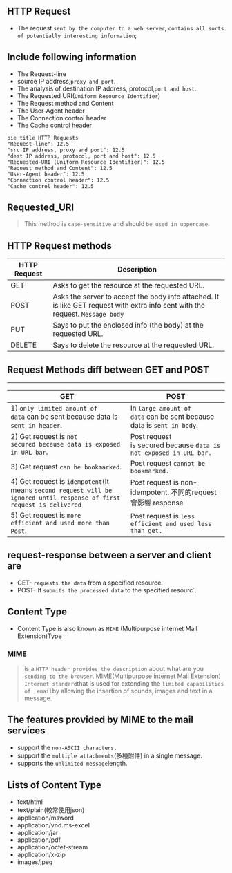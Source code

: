 ## HTTP Request

- The request `sent by the computer to a web server`, `contains all sorts of potentially interesting information`;

## Include following information

- The Request-line
- source IP address,`proxy and port`.
- The analysis of destination IP address, protocol,`port and host`.
- The Requested URI(`Uniform Resource Identifier`)
- The Request method and Content
- The User-Agent header
- The Connection control header
- The Cache control header

```mermaid
pie title HTTP Requests
"Request-line": 12.5
"src IP address, proxy and port": 12.5
"dest IP address, protocol, port and host": 12.5
"Requested-URI (Uniform Resource Identifier)": 12.5
"Request method and Content": 12.5
"User-Agent header": 12.5
"Connection control header": 12.5
"Cache control header": 12.5
```

## Requested_URI

> This method is `case-sensitive` and should `be used in uppercase`.

## HTTP Request methods

|HTTP Request|Description |
|------------|------------|
|GET |Asks to get the resource at the requested URL. |
|POST |Asks the server to accept the body info attached. It is like GET request with extra info sent with the request. `Message body`|
|PUT |Says to put the enclosed info (the body) at the requested URL. |
|DELETE |Says to delete the resource at the requested URL.

## Request Methods diff between GET and POST

---

|GET |POST   |
|------|-------------|
|1) `only limited amount of data` can be sent because data is `sent in header`.|In `large amount of data` can be sent because data is `sent in body`. |
|2) Get request is `not secured because data is exposed in URL bar`.|Post request is secured because `data is not exposed in URL bar.`  |
|3) Get request `can be bookmarked`.|Post request `cannot be bookmarked.`   |
|4) Get request is `idempotent`(It means `second request will be ignored until response of first request is delivered`|Post request is non-idempotent. 不同的request 會影響 response |
|5) Get request is `more efficient and used more than Post`.|Post request is `less efficient and used less than get.`|

## request-response between a server and client are

- GET- `requests the data` from a specified resource.
- POST- It `submits the processed data` to the specified resourc`.

## Content Type

- Content Type is also known as `MIME` (Multipurpose internet Mail Extension)Type

### MIME

> is a `HTTP header provides the description` about what are you `sending to the browser`.
> MIME(Multipurpose internet Mail Extension)<br>
> `Internet standard`that is used for extending the `limited capabilities of  email`by allowing the insertion of sounds, images and text in a message.

## The features provided by MIME to the mail services

- support the `non-ASCII characters.`
- support the `multiple attachments`(多種附件) in a single message.
- supports the `unlimited message`length.

## Lists of Content Type

- text/html
- text/plain(較常使用json)
- application/msword
- application/vnd.ms-excel
- application/jar
- application/pdf
- application/octet-stream
- application/x-zip
- images/jpeg
